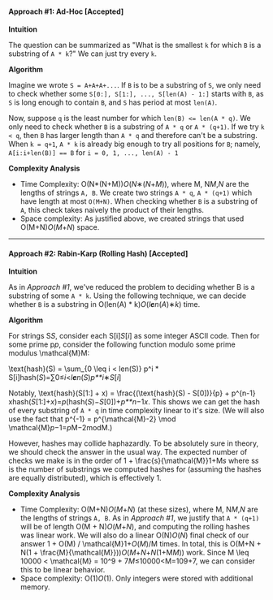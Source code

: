 #### Approach #1: Ad-Hoc [Accepted]

**Intuition**

The question can be summarized as "What is the smallest `k` for which `B` is a substring of `A * k`?" We can just try every `k`.

**Algorithm**

Imagine we wrote `S = A+A+A+...`. If `B` is to be a substring of `S`, we only need to check whether some `S[0:], S[1:], ..., S[len(A) - 1:]` starts with `B`, as `S` is long enough to contain `B`, and `S` has period at most `len(A)`.

Now, suppose `q` is the least number for which `len(B) <= len(A * q)`. We only need to check whether `B` is a substring of `A * q` or `A * (q+1)`. If we try `k < q`, then `B` has larger length than `A * q` and therefore can't be a substring. When `k = q+1`, `A * k` is already big enough to try all positions for `B`; namely, `A[i:i+len(B)] == B` for `i = 0, 1, ..., len(A) - 1`

**Complexity Analysis**

- Time Complexity: O(N*(N+M))*O*(*N*∗(*N*+*M*)), where M, N*M*,*N* are the lengths of strings `A, B`. We create two strings `A * q`, `A * (q+1)` which have length at most `O(M+N)`. When checking whether `B` is a substring of `A`, this check takes naively the product of their lengths.
- Space complexity: As justified above, we created strings that used O(M+N)*O*(*M*+*N*) space.

------

#### Approach #2: Rabin-Karp (Rolling Hash) [Accepted]

**Intuition**

As in *Approach #1*, we've reduced the problem to deciding whether B is a substring of some `A * k`. Using the following technique, we can decide whether `B` is a substring in O(len(A) * k)*O*(*l**e**n*(*A*)∗*k*) time.

**Algorithm**

For strings S*S*, consider each S[i]*S*[*i*] as some integer ASCII code. Then for some prime p*p*, consider the following function modulo some prime modulus \mathcal{M}M:

\text{hash}(S) = \sum_{0 \leq i < len(S)} p^i * S[i]hash(*S*)=∑0≤*i*<*l**e**n*(*S*)*p**i*∗*S*[*i*]

Notably, \text{hash}(S[1:] + x) = \frac{(\text{hash}(S) - S[0])}{p} + p^{n-1} xhash(*S*[1:]+*x*)=*p*(hash(*S*)−*S*[0])+*p**n*−1*x*. This shows we can get the hash of every substring of `A * q` in time complexity linear to it's size. (We will also use the fact that p^{-1} = p^{\mathcal{M}-2} \mod \mathcal{M}*p*−1=*p*M−2modM.)

However, hashes may collide haphazardly. To be absolutely sure in theory, we should check the answer in the usual way. The expected number of checks we make is in the order of 1 + \frac{s}{\mathcal{M}}1+M*s* where s*s* is the number of substrings we computed hashes for (assuming the hashes are equally distributed), which is effectively 1.



**Complexity Analysis**

- Time Complexity: O(M+N)*O*(*M*+*N*) (at these sizes), where M, N*M*,*N* are the lengths of strings `A, B`. As in *Approach #1*, we justify that `A * (q+1)` will be of length O(M + N)*O*(*M*+*N*), and computing the rolling hashes was linear work. We will also do a linear O(N)*O*(*N*) final check of our answer 1 + O(M) / \mathcal{M}1+*O*(*M*)/M times. In total, this is O(M+N + N(1 + \frac{M}{\mathcal{M}}))*O*(*M*+*N*+*N*(1+M*M*)) work. Since M \leq 10000 < \mathcal{M} = 10^9 + 7*M*≤10000<M=109+7, we can consider this to be linear behavior.
- Space complexity: O(1)*O*(1). Only integers were stored with additional memory.